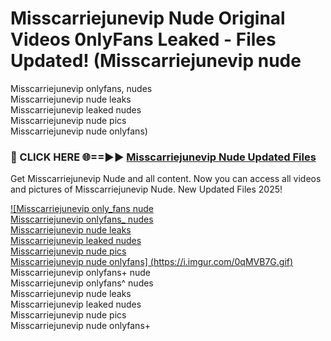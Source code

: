 # Misscarriejunevip Nude Original Videos 0nlyFans Leaked - Files Updated! (Misscarriejunevip nude<br>

Misscarriejunevip onlyfans, nudes<br>
Misscarriejunevip nude leaks<br>
Misscarriejunevip leaked nudes<br>
Misscarriejunevip nude pics<br>
Misscarriejunevip nude onlyfans)

<h3>🔴 CLICK HERE 🌐==►► <a href="https://tinyurl.com/leaks-videos" rel="nofollow">Misscarriejunevip Nude Updated Files</a></h3>

Get Misscarriejunevip Nude and all content. Now you can access all videos and pictures of Misscarriejunevip Nude. New Updated Files 2025!

[![Misscarriejunevip only_fans nude<br>
Misscarriejunevip onlyfans_ nudes<br>
Misscarriejunevip nude leaks<br>
Misscarriejunevip leaked nudes<br>
Misscarriejunevip nude pics<br>
Misscarriejunevip nude onlyfans]
(https://i.imgur.com/0qMVB7G.gif)](https://tinyurl.com/leaks-videos)
Misscarriejunevip onlyfans+ nude<br>
Misscarriejunevip onlyfans^ nudes<br>
Misscarriejunevip nude leaks<br>
Misscarriejunevip leaked nudes<br>
Misscarriejunevip nude pics<br>
Misscarriejunevip nude onlyfans+